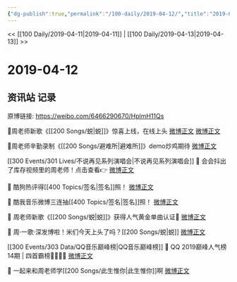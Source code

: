 ```yaml
---
{"dg-publish":true,"permalink":"/100-daily/2019-04-12/","title":"2019-04-12"}
---
```



<< [[100 Daily/2019-04-11\|2019-04-11]] | [[100 Daily/2019-04-13\|2019-04-13]] >>

# 2019-04-12

## 资讯站 记录

原博链接: https://weibo.com/6466290670/HplmH11Qs

🎵周老师新歌《[[200 Songs/蜕\|蜕]]》惊喜上线，在线上头
[微博正文](https://m.weibo.cn/6466290670/4360042989895234)
[微博正文](https://m.weibo.cn/6466290670/4360050736203203)

🎵周老师辛勤录制《[[200 Songs/避难所\|避难所]]》demo炒鸡期待
[微博正文](https://m.weibo.cn/6466290670/4360216830601732)

 [[300 Events/301 Lives/不说再见系列演唱会\|不说再见系列演唱会]]
🎵 会会抖出了库存视频里的周老师！点击查看👉 [微博正文](https://m.weibo.cn/6466290670/4360219443971594)

🎵 酷狗热评得[[400 Topics/签名\|签名]]照！
[微博正文](https://m.weibo.cn/6466290670/4360252838872949)

🎵 酷我音乐微博三连抽[[400 Topics/签名\|签名]]照！
[微博正文](https://m.weibo.cn/6466290670/4360261387694510)

🎵 周老师新歌《[[200 Songs/蜕\|蜕]]》获得人气黄金单曲认证👑
[微博正文](https://m.weibo.cn/6466290670/4360323903791513)

🎵 周·一歌·深发博啦！米们今天上头了吗？[[200 Songs/蜕\|蜕]]
[微博正文](https://m.weibo.cn/6466290670/4360331746629660)

[[300 Events/303 Data/QQ音乐巅峰榜\|QQ音乐巅峰榜]]
🎵 QQ 2019巅峰人气榜14期 | 四首霸榜👏🏻👏🏻
[微博正文](https://m.weibo.cn/6466290670/4360351694737418)

🎵 一起来和周老师学[[200 Songs/此生惟你\|此生惟你]]啊
[微博正文](https://m.weibo.cn/6466290670/4360394216351309)
